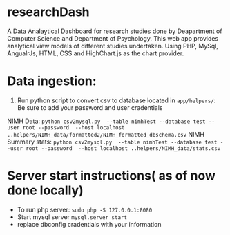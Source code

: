 # researchDash
A Data Analaytical Dashboard for research studies done by Deapartment of Computer Science and Department of Psychology. This web app provides analytical view models of different studies undertaken.
Using PHP, MySql, AngualrJs, HTML, CSS and HighChart.js as the chart provider.

# Data ingestion:
1) Run python script to convert csv to database located in `app/helpers/`:
Be sure to add your password and user cradentials

NIMH Data:
`python csv2mysql.py  --table nimhTest --database test --user root --password  --host localhost ..helpers/NIMH_data/formatted2/NIMH_formatted_dbschema.csv`
NIMH Summary stats:
`python csv2mysql.py  --table nimhTest --database test --user root --password  --host localhost ..helpers/NIMH_data/stats.csv`

# Server start instructions( as of now done locally)
- To run php server: `sudo php -S 127.0.0.1:8080`
- Start mysql server `mysql.server start`
- replace dbconfig cradentials with your information
